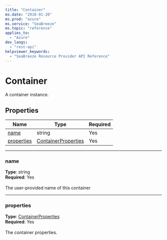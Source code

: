 ```yaml
---
title: "Container"
ms.date: "2018-01-20"
ms.prod: "azure"
ms.service: "SeaBreeze"
ms.topic: "reference"
applies_to: 
  - "Azure"
dev_langs: 
  - "rest-api"
helpviewer_keywords: 
  - "SeaBreeze Resource Provider API Reference"
---
```

# Container

A container instance.

## Properties
| Name | Type | Required |
| --- | --- | --- |
| [name](#name) | string | Yes |
| [properties](#properties) | [ContainerProperties](seabreeze-model-containerproperties.md) | Yes |

____
### name
__Type__: string <br/>
__Required__: Yes<br/>
<br/>
The user-provided name of this container

____
### properties
__Type__: [ContainerProperties](seabreeze-model-containerproperties.md) <br/>
__Required__: Yes<br/>
<br/>
The container properties.

